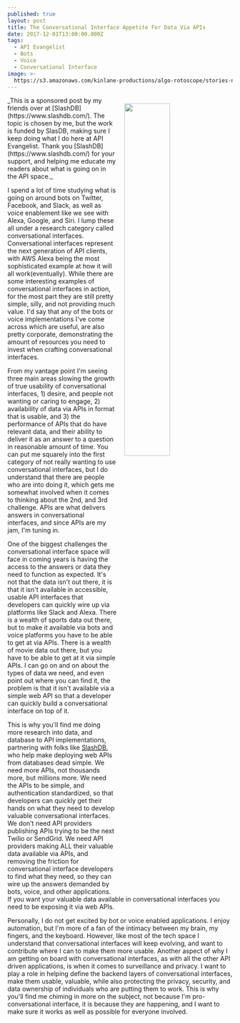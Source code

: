 ```yaml
---
published: true
layout: post
title: The Conversational Interface Appetite For Data Via APIs
date: 2017-12-01T13:00:00.000Z
tags:
  - API Evangelist
  - Bots
  - Voice
  - Conversational Interface
image: >-
  https://s3.amazonaws.com/kinlane-productions/algo-rotoscope/stories-new/16_77_800_500_0_max_0_1_-1.jpg
---
```

<p><img src="https://s3.amazonaws.com/kinlane-productions/algo-rotoscope/stories-new/16_77_800_500_0_max_0_1_-1.jpg" align="right" width="45%" style="padding: 15px" /></p>
_This is a sponsored post by my friends over at [SlashDB](https://www.slashdb.com/). The topic is chosen by me, but the work is funded by SlasDB, making sure I keep doing what I do here at API Evangelist. Thank you [SlashDB](https://www.slashdb.com/) for your support, and helping me educate my readers about what is going on in the API space._

I spend a lot of time studying what is going on around bots on Twitter, Facebook, and Slack, as well as voice enablement like we see with Alexa, Google, and Siri. I lump these all under a research category called conversational interfaces. Conversational interfaces represent the next generation of API clients, with AWS Alexa being the most sophisticated example at how it will all work(eventually). While there are some interesting examples of conversational interfaces in action, for the most part they are still pretty simple, silly, and not providing much value. I'd say that any of the bots or voice implementations I've come across which are useful, are also pretty corporate, demonstrating the amount of resources you need to invest when crafting conversational interfaces.

From my vantage point I'm seeing three main areas slowing the growth of true usability of conversational interfaces, 1) desire, and people not wanting or caring to engage, 2) availability of data via APIs in format that is usable, and 3) the performance of APIs that do have relevant data, and their ability to deliver it as an answer to a question in reasonable amount of time. You can put me squarely into the first category of not really wanting to use conversational interfaces, but I do understand that there are people who are into doing it, which gets me somewhat involved when it comes to thinking about the 2nd, and 3rd challenge. APIs are what delivers answers in conversational interfaces, and since APIs are my jam, I'm tuning in.

One of the biggest challenges the conversational interface space will face in coming years is having the access to the answers or data they need to function as expected. It's not that the data isn't out there, it is that it isn't available in accessible, usable API interfaces that developers can quickly wire up via platforms like Slack and Alexa. There is a wealth of sports data out there, but to make it available via bots and voice platforms you have to be able to get at via APIs. There is a wealth of movie data out there, but you have to be able to get at it via simple APIs. I can go on and on about the types of data we need, and even point out where you can find it, the problem is that it isn't available via a simple web API so that a developer can quickly build a conversational interface on top of it.

This is why you'll find me doing more research into data, and database to API implementations, partnering with folks like [SlashDB](https://www.slashdb.com/), who help make deploying web APIs from databases dead simple. We need more APIs, not thousands more, but millions more. We need the APIs to be simple, and authentication standardized, so that developers can quickly get their hands on what they need to develop valuable conversational interfaces. We don't need API providers publishing APIs trying to be the next Twilio or SendGrid. We need API providers making ALL their valuable data available via APIs, and removing the friction for conversational interface developers to find what they need, so they can wire up the answers demanded by bots, voice, and other applications. If you want your valuable data available in conversational interfaces you need to be exposing it via web APIs.

Personally, I do not get excited by bot or voice enabled applications. I enjoy automation, but I'm more of a fan of the intimacy between my brain, my fingers, and the keyboard. However, like most of the tech space I understand that conversational interfaces will keep evolving, and want to contribute where I can to make them more usable. Another aspect of why I am getting on board with conversational interfaces, as with all the other API driven applications, is when it comes to surveillance and privacy. I want to play a role in helping define the backend layers of conversational interfaces, make them usable, valuable, while also protecting the privacy, security, and data ownership of individuals who are putting them to work. This is why you'll find me chiming in more on the subject, not because I'm pro-conversational interface, it is because they are happening, and I want to make sure it works as well as possible for everyone involved.
